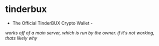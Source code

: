 # tinderbux
- The Official TinderBUX Crypto Wallet -

*works off of a main server, which is run by the owner.
if it's not working, thats likely why*
